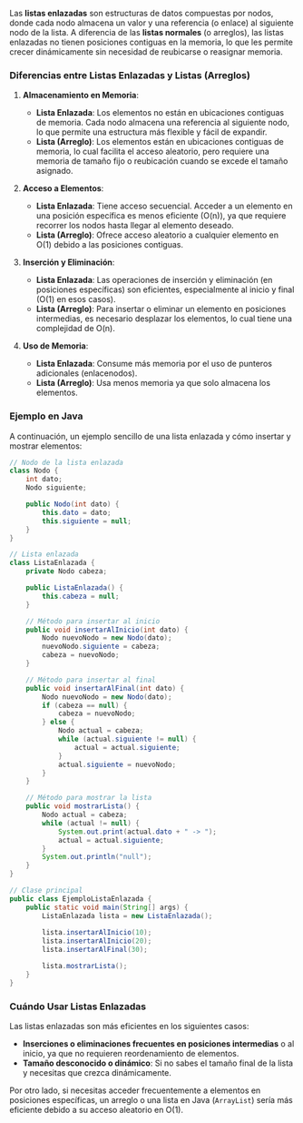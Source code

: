 Las **listas enlazadas** son estructuras de datos compuestas por nodos, donde cada nodo almacena un valor y una referencia (o enlace) al siguiente nodo de la lista. A diferencia de las **listas normales** (o arreglos), las listas enlazadas no tienen posiciones contiguas en la memoria, lo que les permite crecer dinámicamente sin necesidad de reubicarse o reasignar memoria.

### Diferencias entre Listas Enlazadas y Listas (Arreglos)

1. **Almacenamiento en Memoria**:
   - **Lista Enlazada**: Los elementos no están en ubicaciones contiguas de memoria. Cada nodo almacena una referencia al siguiente nodo, lo que permite una estructura más flexible y fácil de expandir.
   - **Lista (Arreglo)**: Los elementos están en ubicaciones contiguas de memoria, lo cual facilita el acceso aleatorio, pero requiere una memoria de tamaño fijo o reubicación cuando se excede el tamaño asignado.

2. **Acceso a Elementos**:
   - **Lista Enlazada**: Tiene acceso secuencial. Acceder a un elemento en una posición específica es menos eficiente (O(n)), ya que requiere recorrer los nodos hasta llegar al elemento deseado.
   - **Lista (Arreglo)**: Ofrece acceso aleatorio a cualquier elemento en O(1) debido a las posiciones contiguas.

3. **Inserción y Eliminación**:
   - **Lista Enlazada**: Las operaciones de inserción y eliminación (en posiciones específicas) son eficientes, especialmente al inicio y final (O(1) en esos casos).
   - **Lista (Arreglo)**: Para insertar o eliminar un elemento en posiciones intermedias, es necesario desplazar los elementos, lo cual tiene una complejidad de O(n).

4. **Uso de Memoria**:
   - **Lista Enlazada**: Consume más memoria por el uso de punteros adicionales (enlacenodos).
   - **Lista (Arreglo)**: Usa menos memoria ya que solo almacena los elementos.

### Ejemplo en Java

A continuación, un ejemplo sencillo de una lista enlazada y cómo insertar y mostrar elementos:

```java
// Nodo de la lista enlazada
class Nodo {
    int dato;
    Nodo siguiente;

    public Nodo(int dato) {
        this.dato = dato;
        this.siguiente = null;
    }
}

// Lista enlazada
class ListaEnlazada {
    private Nodo cabeza;

    public ListaEnlazada() {
        this.cabeza = null;
    }

    // Método para insertar al inicio
    public void insertarAlInicio(int dato) {
        Nodo nuevoNodo = new Nodo(dato);
        nuevoNodo.siguiente = cabeza;
        cabeza = nuevoNodo;
    }

    // Método para insertar al final
    public void insertarAlFinal(int dato) {
        Nodo nuevoNodo = new Nodo(dato);
        if (cabeza == null) {
            cabeza = nuevoNodo;
        } else {
            Nodo actual = cabeza;
            while (actual.siguiente != null) {
                actual = actual.siguiente;
            }
            actual.siguiente = nuevoNodo;
        }
    }

    // Método para mostrar la lista
    public void mostrarLista() {
        Nodo actual = cabeza;
        while (actual != null) {
            System.out.print(actual.dato + " -> ");
            actual = actual.siguiente;
        }
        System.out.println("null");
    }
}

// Clase principal
public class EjemploListaEnlazada {
    public static void main(String[] args) {
        ListaEnlazada lista = new ListaEnlazada();
        
        lista.insertarAlInicio(10);
        lista.insertarAlInicio(20);
        lista.insertarAlFinal(30);

        lista.mostrarLista();
    }
}
```

### Cuándo Usar Listas Enlazadas

Las listas enlazadas son más eficientes en los siguientes casos:
- **Inserciones o eliminaciones frecuentes en posiciones intermedias** o al inicio, ya que no requieren reordenamiento de elementos.
- **Tamaño desconocido o dinámico**: Si no sabes el tamaño final de la lista y necesitas que crezca dinámicamente.

Por otro lado, si necesitas acceder frecuentemente a elementos en posiciones específicas, un arreglo o una lista en Java (`ArrayList`) sería más eficiente debido a su acceso aleatorio en O(1).
